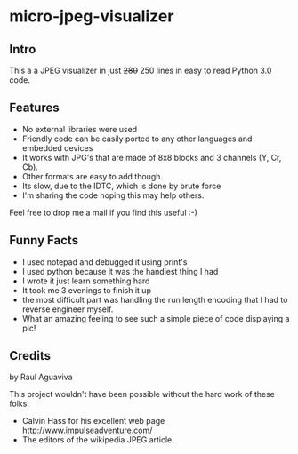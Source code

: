 # micro-jpeg-visualizer

## Intro

This a a JPEG visualizer in just ~~280~~ 250 lines in easy to read Python 3.0 code.

## Features

- No external libraries were used
- Friendly code can be easily ported to any other languages and embedded devices
- It works with JPG's that are made of 8x8 blocks and 3 channels (Y, Cr, Cb).
- Other formats are easy to add though.
- Its slow, due to the IDTC, which is done by brute force
- I'm sharing the code hoping this may help others.

Feel free to drop me a mail if you find this useful :-)

## Funny Facts

- I used notepad and debugged it using print's
- I used python because it was the handiest thing I had
- I wrote it just learn something hard
- It took me 3 evenings to finish it up
- the most difficult part was handling the run length encoding that I had to reverse engineer myself.
- What an amazing feeling to see such a simple piece of code displaying a pic!

## Credits

by Raul Aguaviva

This project wouldn't have been possible without the hard work of these folks:

- Calvin Hass for his excellent web page http://www.impulseadventure.com/
- The editors of the wikipedia JPEG article.
